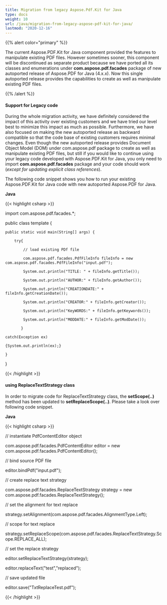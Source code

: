 ```yaml
---
title: Migration from legacy Aspose.Pdf.Kit for Java
type: docs
weight: 10
url: /java/migration-from-legacy-aspose-pdf-kit-for-java/
lastmod: "2020-12-16"
---
```


{{% alert color="primary" %}}

The current Aspose.PDF.Kit for Java component provided the features to manipulate existing PDF files. However sometimes sooner, this component will be discontinued as separate product because we have ported all its classes and enumerations under **com.aspose.pdf.facades** package of new autoported release of Aspose.PDF for Java (4.x.x). Now this single autoported release provides the capabilities to create as well as manipulate existing PDF files.

{{% /alert %}}
#### **Support for Legacy code**
During the whole migration activity, we have definitely considered the impact of this activity over existing customers and we have tried our level best to minimize this impact as much as possible. Furthermore, we have also focused on making the new autoported release as backward compatible so that the code base of existing customers requires minimal changes. Even though the new autoported release provides Document Object Model (DOM) under com.aspose.pdf package to create as well as manipulate existing PDF files, but still if you would like to continue using your legacy code developed with Aspose.PDF.Kit for Java, you only need to import **com.aspose.pdf.facades** package and your code should work (*except for updating explicit class references*).

The following code snippet shows you how to run your existing Aspose.PDF.Kit for Java code with new autoported Aspose.PDF for Java.

**Java**

{{< highlight csharp >}}

 import com.aspose.pdf.facades.*;

public class template {

    public static void main(String[] args) {

        try{

            // load existing PDf file

            com.aspose.pdf.facades.PdfFileInfo fileInfo = new com.aspose.pdf.facades.PdfFileInfo("input.pdf");

            System.out.println("TITLE: " + fileInfo.getTitle());

            System.out.println("AUTHOR:" + fileInfo.getAuthor());

            System.out.println("CREATIONDATE:" + fileInfo.getCreationDate());

            System.out.println("CREATOR:" + fileInfo.getCreator());

            System.out.println("KeyWORDS:" + fileInfo.getKeywords());

            System.out.println("MODDATE:" + fileInfo.getModDate());

           }

	catch(Exception ex)

	{System.out.println(ex);}

	}

}

{{< /highlight >}}
#### **using ReplaceTextStrategy class**
In order to migrate code for ReplaceTextStrategy class, the **setScope(..)** method has been updated to **setReplaceScope(..)**. Please take a look over following code snippet.

**Java**

{{< highlight csharp >}}

 // instantiate PdfContentEditor object

com.aspose.pdf.facades.PdfContentEditor editor = new com.aspose.pdf.facades.PdfContentEditor();

// bind source PDF file

editor.bindPdf("input.pdf");

// create replace text strategy

com.aspose.pdf.facades.ReplaceTextStrategy strategy = new com.aspose.pdf.facades.ReplaceTextStrategy();

// set the alignment for text replace

strategy.setAlignment(com.aspose.pdf.facades.AlignmentType.Left);

// scope for text replace

strategy.setReplaceScope(com.aspose.pdf.facades.ReplaceTextStrategy.Scope.REPLACE_ALL);

// set the replace strategy

editor.setReplaceTextStrategy(strategy);

editor.replaceText("test","replaced");

// save updated file

editor.save("TxtReplaceTest.pdf");

{{< /highlight >}}
